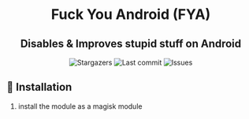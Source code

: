 <h1 align="center"><bold>F</bold>uck <bold>Y</bold>ou <bold>A</bold>ndroid (FYA)</h1>
<h2 align="center">Disables & Improves stupid stuff on Android</h2>

<div align="center">
  <img alt="Stargazers" src="https://img.shields.io/github/stars/budchirp/calcplusplus?style=for-the-badge&colorA=0b1221&colorB=ff8e8e" />
  <img alt="Last commit" src="https://img.shields.io/github/last-commit/budchirp/calcplusplus?style=for-the-badge&colorA=0b1221&colorB=BDB0E4" />
  <img alt="Issues" src="https://img.shields.io/github/issues/budchirp/calcplusplus?style=for-the-badge&colorA=0b1221&colorB=FBC19D" />
</div>

## 💾 Installation

1. install the module as a magisk module